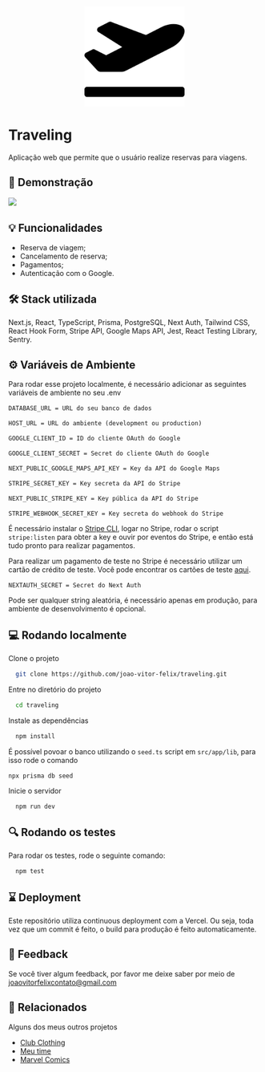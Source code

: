 <div align="center">
<img src="./src/app/icon.svg" align="center" width="200"/>
</div>

# Traveling

Aplicação web que permite que o usuário realize reservas para viagens.

## 🎥 Demonstração

<img src="https://imgur.com/UnCtUDT.gif"/>

## 💡 Funcionalidades

- Reserva de viagem;
- Cancelamento de reserva;
- Pagamentos;
- Autenticação com o Google.

## 🛠️ Stack utilizada

Next.js, React, TypeScript, Prisma, PostgreSQL, Next Auth, Tailwind CSS, React Hook Form, Stripe API, Google Maps API, Jest, React Testing Library, Sentry.

## ⚙️ Variáveis de Ambiente

Para rodar esse projeto localmente, é necessário adicionar as seguintes variáveis de ambiente no seu .env

```
DATABASE_URL = URL do seu banco de dados
```

```
HOST_URL = URL do ambiente (development ou production)
```

```
GOOGLE_CLIENT_ID = ID do cliente OAuth do Google
```

```
GOOGLE_CLIENT_SECRET = Secret do cliente OAuth do Google
```

```
NEXT_PUBLIC_GOOGLE_MAPS_API_KEY = Key da API do Google Maps
```

```
STRIPE_SECRET_KEY = Key secreta da API do Stripe
```

```
NEXT_PUBLIC_STRIPE_KEY = Key pública da API do Stripe
```

```
STRIPE_WEBHOOK_SECRET_KEY = Key secreta do webhook do Stripe
```

É necessário instalar o [Stripe CLI](https://stripe.com/docs/stripe-cli?locale=pt-BR), logar no Stripe, rodar o script `stripe:listen` para obter a key e ouvir por eventos do Stripe, e então está tudo pronto para realizar pagamentos.

Para realizar um pagamento de teste no Stripe é necessário utilizar um cartão de crédito de teste. Você pode encontrar os cartões de teste [aqui](https://stripe.com/docs/testing#cards).

```
NEXTAUTH_SECRET = Secret do Next Auth
```

Pode ser qualquer string aleatória, é necessário apenas em produção, para ambiente de desenvolvimento é opcional.

## 💻 Rodando localmente

Clone o projeto

```bash
  git clone https://github.com/joao-vitor-felix/traveling.git
```

Entre no diretório do projeto

```bash
  cd traveling
```

Instale as dependências

```bash
  npm install
```

É possível povoar o banco utilizando o `seed.ts` script em `src/app/lib`, para isso rode o comando

```
npx prisma db seed
```

Inicie o servidor

```bash
  npm run dev
```

## 🔍 Rodando os testes

Para rodar os testes, rode o seguinte comando:

```bash
  npm test
```

## ⌛ Deployment

Este repositório utiliza continuous deployment com a Vercel. Ou seja, toda vez que um commit é feito, o build para produção é feito automaticamente.

## 🚀 Feedback

Se você tiver algum feedback, por favor me deixe saber por meio de joaovitorfelixcontato@gmail.com

## 👀 Relacionados

Alguns dos meus outros projetos

- [Club Clothing](https://github.com/joao-vitor-felix/club-clothing)
- [Meu time](https://github.com/joao-vitor-felix/meu-time)
- [Marvel Comics](https://github.com/joao-vitor-felix/marvel-comics)

